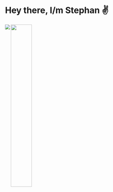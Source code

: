 # Hey there, I/m Stephan ✌️ #

<img align="left" src="https://github-readme-stats.vercel.app/api?username=stfn-ko&count_private=true&show_icons=true&theme=radical"/>

<img align="left" width="37%" src="https://github-readme-stats.vercel.app/api/top-langs/?username=stfn-ko&theme=radical&layout=compact&langs_count=8"/>






